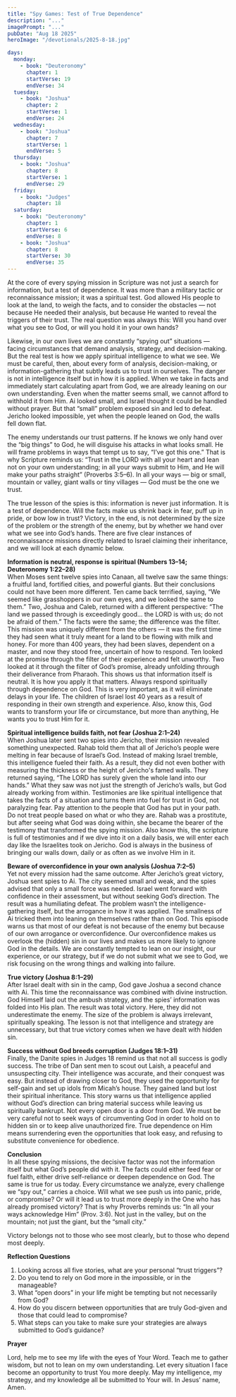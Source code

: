 ```yaml
---
title: "Spy Games: Test of True Dependence"
description: "..."
imagePrompt: "..."
pubDate: "Aug 18 2025"
heroImage: "/devotionals/2025-8-18.jpg"

days:
  monday:
    - book: "Deuteronomy"
      chapter: 1
      startVerse: 19
      endVerse: 34
  tuesday:
    - book: "Joshua"
      chapter: 2
      startVerse: 1
      endVerse: 24
  wednesday:
    - book: "Joshua"
      chapter: 7
      startVerse: 1
      endVerse: 5
  thursday:
    - book: "Joshua"
      chapter: 8
      startVerse: 1
      endVerse: 29
  friday:
    - book: "Judges"
      chapter: 18
  saturday:
    - book: "Deuteronomy"
      chapter: 1
      startVerse: 6
      endVerse: 8
    - book: "Joshua"
      chapter: 8
      startVerse: 30
      endVerse: 35
---
```

At the core of every spying mission in Scripture was not just a search for information, but a test of dependence. It was more than a military tactic or reconnaissance mission; it was a spiritual test. God allowed His people to look at the land, to weigh the facts, and to consider the obstacles — not because He needed their analysis, but because He wanted to reveal the triggers of their trust. The real question was always this: Will you hand over what you see to God, or will you hold it in your own hands?

Likewise, in our own lives we are constantly “spying out” situations — facing circumstances that demand analysis, strategy, and decision-making. But the real test is how we apply spiritual intelligence to what we see. We must be careful, then, about every form of analysis, decision-making, or information-gathering that subtly leads us to trust in ourselves. The danger is not in intelligence itself but in how it is applied. When we take in facts and immediately start calculating apart from God, we are already leaning on our own understanding. Even when the matter seems small, we cannot afford to withhold it from Him. Ai looked small, and Israel thought it could be handled without prayer. But that “small” problem exposed sin and led to defeat. Jericho looked impossible, yet when the people leaned on God, the walls fell down flat.

The enemy understands our trust patterns. If he knows we only hand over the “big things” to God, he will disguise his attacks in what looks small. He will frame problems in ways that tempt us to say, “I’ve got this one.” That is why Scripture reminds us: “Trust in the LORD with all your heart and lean not on your own understanding; in all your ways submit to Him, and He will make your paths straight” (Proverbs 3:5–6). In all your ways — big or small, mountain or valley, giant walls or tiny villages — God must be the one we trust.

The true lesson of the spies is this: information is never just information. It is a test of dependence. Will the facts make us shrink back in fear, puff up in pride, or bow low in trust? Victory, in the end, is not determined by the size of the problem or the strength of the enemy, but by whether we hand over what we see into God’s hands. There are five clear instances of reconnaissance missions directly related to Israel claiming their inheritance, and we will look at each dynamic below.

**Information is neutral, response is spiritual (Numbers 13–14; Deuteronomy 1:22–28)**<br />
When Moses sent twelve spies into Canaan, all twelve saw the same things: a fruitful land, fortified cities, and powerful giants. But their conclusions could not have been more different. Ten came back terrified, saying, “We seemed like grasshoppers in our own eyes, and we looked the same to them.” Two, Joshua and Caleb, returned with a different perspective: “The land we passed through is exceedingly good… the LORD is with us; do not be afraid of them.” The facts were the same; the difference was the filter. This mission was uniquely different from the others — it was the first time they had seen what it truly meant for a land to be flowing with milk and honey. For more than 400 years, they had been slaves, dependent on a master, and now they stood free, uncertain of how to respond. Ten looked at the promise through the filter of their experience and felt unworthy. Two looked at it through the filter of God’s promise, already unfolding through their deliverance from Pharaoh. This shows us that information itself is neutral. It is how you apply it that matters. Always respond spiritually through dependence on God. This is very important, as it will eliminate delays in your life. The children of Israel lost 40 years as a result of responding in their own strength and experience. Also, know this, God wants to transform your life or circumstance, but more than anything, He wants you to trust Him for it.

**Spiritual intelligence builds faith, not fear (Joshua 2:1–24)**<br />
When Joshua later sent two spies into Jericho, their mission revealed something unexpected. Rahab told them that all of Jericho’s people were melting in fear because of Israel’s God. Instead of making Israel tremble, this intelligence fueled their faith. As a result, they did not even bother with measuring the thickness or the height of Jericho's famed walls. They returned saying, “The LORD has surely given the whole land into our hands.” What they saw was not just the strength of Jericho’s walls, but God already working from within. Testimonies are like spiritual intelligence that takes the facts of a situation and turns them into fuel for trust in God, not paralyzing fear. Pay attention to the people that God has put in your path. Do not treat people based on what or who they are. Rahab was a prostitute, but after seeing what God was doing within, she became the bearer of the testimony that transformed the spying mission. Also know this, the scripture is full of testimonies and if we dive into it on a daily basis, we will enter each day like the Israelites took on Jericho. God is always in the business of bringing our walls down, daily or as often as we involve Him in it.

**Beware of overconfidence in your own analysis (Joshua 7:2–5)**<br />
Yet not every mission had the same outcome. After Jericho’s great victory, Joshua sent spies to Ai. The city seemed small and weak, and the spies advised that only a small force was needed. Israel went forward with confidence in their assessment, but without seeking God’s direction. The result was a humiliating defeat. The problem wasn’t the intelligence-gathering itself, but the arrogance in how it was applied. The smallness of Ai tricked them into leaning on themselves rather than on God. This episode warns us that most of our defeat is not because of the enemy but because of our own arrogance or overconfidence. Our overconfidence makes us overlook the (hidden) sin in our lives and makes us more likely to ignore God in the details. We are constantly tempted to lean on our insight, our experience, or our strategy, but if we do not submit what we see to God, we risk focusing on the wrong things and walking into failure.

**True victory (Joshua 8:1–29)**<br />
After Israel dealt with sin in the camp, God gave Joshua a second chance with Ai. This time the reconnaissance was combined with divine instruction. God Himself laid out the ambush strategy, and the spies’ information was folded into His plan. The result was total victory. Here, they did not underestimate the enemy. The size of the problem is always irrelevant, spiritually speaking. The lesson is not that intelligence and strategy are unnecessary, but that true victory comes when we have dealt with hidden sin.

**Success without God breeds corruption (Judges 18:1–31)**<br />
Finally, the Danite spies in Judges 18 remind us that not all success is godly success. The tribe of Dan sent men to scout out Laish, a peaceful and unsuspecting city. Their intelligence was accurate, and their conquest was easy. But instead of drawing closer to God, they used the opportunity for self-gain and set up idols from Micah’s house. They gained land but lost their spiritual inheritance.  This story warns us that intelligence applied without God’s direction can bring material success while leaving us spiritually bankrupt. Not every open door is a door from God. We must be very careful not to seek ways of circumventing God in order to hold on to hidden sin or to keep alive unauthorized fire. True dependence on Him means surrendering even the opportunities that look easy, and refusing to substitute convenience for obedience. 

**Conclusion**<br />
In all these spying missions, the decisive factor was not the information itself but what God’s people did with it. The facts could either feed fear or fuel faith, either drive self-reliance or deepen dependence on God. The same is true for us today. Every circumstance we analyze, every challenge we “spy out,” carries a choice. Will what we see push us into panic, pride, or compromise? Or will it lead us to trust more deeply in the One who has already promised victory? That is why Proverbs reminds us: “In all your ways acknowledge Him” (Prov. 3:6). Not just in the valley, but on the mountain; not just the giant, but the “small city.”

Victory belongs not to those who see most clearly, but to those who depend most deeply.

**Reflection Questions**

  1. Looking across all five stories, what are your personal “trust triggers”? 
  2. Do you tend to rely on God more in the impossible, or in the manageable?
  3. What “open doors” in your life might be tempting but not necessarily from God?
  4. How do you discern between opportunities that are truly God-given and those that could lead to compromise?
  5. What steps can you take to make sure your strategies are always submitted to God’s guidance?

**Prayer**

Lord, help me to see my life with the eyes of Your Word. Teach me to gather wisdom, but not to lean on my own understanding. Let every situation I face become an opportunity to trust You more deeply. May my intelligence, my strategy, and my knowledge all be submitted to Your will. In Jesus’ name, Amen.

